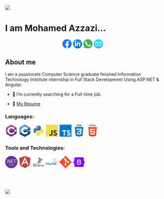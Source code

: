   <img width=1200 src="https://capsule-render.vercel.app/api?text=Hello,%20Everyone%F0%9F%95%B9%EF%B8%8F&animation=fadeIn&type=waving&color=gradient&height=200"/>

<h1>I am Mohamed Azzazi...</h1>
<p align='center'>
<a href="https://www.facebook.com/Azzaziiii/"><img height="30" src="https://github.com/AL-Azzazi/AL-Azzazi/blob/main/Icons/facebook.png?raw=true"></a>
<a href="https://www.linkedin.com/in/mohamed-azzazi/"><img height="30" src="https://github.com/AL-Azzazi/AL-Azzazi/blob/main/Icons/linkedin.png?raw=true"></a>
<a href="https://wa.me/01283613063"><img height="30" src="https://github.com/AL-Azzazi/AL-Azzazi/blob/main/Icons/whatsapp.png?raw=true"></a>
<a href="mailto: mohamed.esam.azazy@gmail.com"><img height="30" src="https://github.com/AL-Azzazi/AL-Azzazi/blob/main/Icons/email.png?raw=true"></a>
</p>
<h2>About me </h2>
I am a passionate Computer Science graduate finished Information Technology Inistitute internship in Full Stack Development Using ASP.NET & Angular.


- 🔭 I’m currently searching for a Full-time job.

- 📄 [My Resume](https://github.com/AL-Azzazi/AL-Azzazi/blob/main/Resume/Mohamed-AL-Azzazi%20.pdf)

<h3 align="left">Languages:</h3>
<p>
<img src="https://github.com/devicons/devicon/blob/master/icons/csharp/csharp-original.svg" height=40>
<img src="https://github.com/devicons/devicon/blob/master/icons/cplusplus/cplusplus-original.svg" height=40>
<img src="https://github.com/devicons/devicon/blob/master/icons/python/python-original.svg" height=40>
<img src="https://github.com/devicons/devicon/blob/master/icons/javascript/javascript-original.svg" height=40>
<img src="https://github.com/devicons/devicon/blob/master/icons/typescript/typescript-original.svg" height=40>
<img src="https://github.com/devicons/devicon/blob/master/icons/css3/css3-plain-wordmark.svg" height=40>
<img src="https://github.com/devicons/devicon/blob/master/icons/html5/html5-plain-wordmark.svg" height=40>
</p>

<h3 align="left">Tools and Technologies:</h3>
<p>
<img src="https://github.com/devicons/devicon/blob/master/icons/dotnetcore/dotnetcore-original.svg" height=40>
<img src="https://github.com/devicons/devicon/blob/master/icons/angularjs/angularjs-plain.svg" height=40>
<img src="https://github.com/devicons/devicon/blob/master/icons/microsoftsqlserver/microsoftsqlserver-plain-wordmark.svg" height=40>
<img src="https://github.com/devicons/devicon/blob/master/icons/mysql/mysql-plain-wordmark.svg" height=40>
<img src="https://github.com/devicons/devicon/blob/master/icons/git/git-original.svg" height=40>
<img src="https://github.com/devicons/devicon/blob/master/icons/bootstrap/bootstrap-original.svg" height=40>
</p>


<br>
<br>
<br>
<img width=1200 src="https://capsule-render.vercel.app/api?text=Contact%20Me&animation=fadeIn&type=waving&color=gradient&height=200"/>
